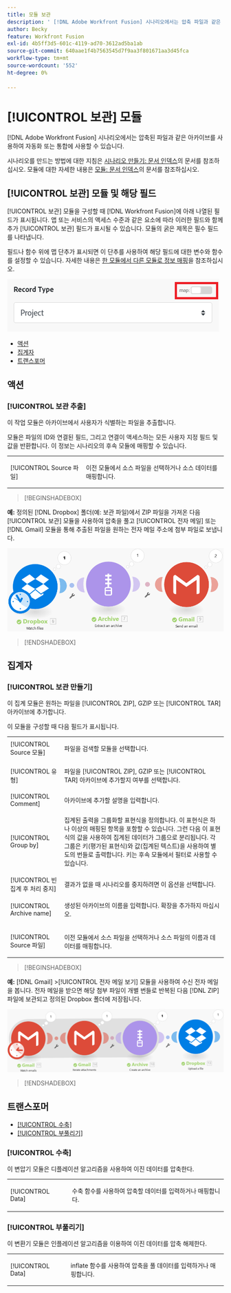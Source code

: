 ```yaml
---
title: 모듈 보관
description: ' [!DNL Adobe Workfront Fusion] 시나리오에서는 압축 파일과 같은 아카이브를 여러 타사 응용 프로그램 및 서비스에 연결할 수 있습니다. 예를 들어 다음과 같은 시나리오를 구성할 수 있습니다.'
author: Becky
feature: Workfront Fusion
exl-id: 4b5ff3d5-601c-4119-ad70-3612ad5ba1ab
source-git-commit: 640aae1f4b7563545d7f9aa3f801671aa3d45fca
workflow-type: tm+mt
source-wordcount: '552'
ht-degree: 0%

---
```


# [!UICONTROL 보관] 모듈

[!DNL Adobe Workfront Fusion] 시나리오에서는 압축된 파일과 같은 아카이브를 사용하여 자동화 또는 통합에 사용할 수 있습니다.

시나리오를 만드는 방법에 대한 지침은 [시나리오 만들기: 문서 인덱스](/help/workfront-fusion/create-scenarios/create-scenarios-toc.md)의 문서를 참조하십시오. 모듈에 대한 자세한 내용은 [모듈: 문서 인덱스](/help/workfront-fusion/references/modules/modules-toc.md)의 문서를 참조하십시오.

## [!UICONTROL 보관] 모듈 및 해당 필드

[!UICONTROL 보관] 모듈을 구성할 때 [!DNL Workfront Fusion]에 아래 나열된 필드가 표시됩니다. 앱 또는 서비스의 액세스 수준과 같은 요소에 따라 이러한 필드와 함께 추가 [!UICONTROL 보관] 필드가 표시될 수 있습니다. 모듈의 굵은 제목은 필수 필드를 나타냅니다.

필드나 함수 위에 맵 단추가 표시되면 이 단추를 사용하여 해당 필드에 대한 변수와 함수를 설정할 수 있습니다. 자세한 내용은 [한 모듈에서 다른 모듈로 정보 매핑](/help/workfront-fusion/create-scenarios/map-data/map-data-from-one-to-another.md)을 참조하십시오.

![맵 전환](/help/workfront-fusion/references/apps-and-modules/assets/map-toggle-350x74.png)

* [액션](#actions)
* [집계자](#aggregators)
* [트랜스포머](#transformers)

## 액션

### [!UICONTROL 보관 추출]

이 작업 모듈은 아카이브에서 사용자가 식별하는 파일을 추출합니다.

모듈은 파일의 ID와 연결된 필드, 그리고 연결이 액세스하는 모든 사용자 지정 필드 및 값을 반환합니다. 이 정보는 시나리오의 후속 모듈에 매핑할 수 있습니다.

<table style="table-layout:auto">
 <col> 
 <col> 
 <tbody> 
  <tr> 
   <td>[!UICONTROL Source 파일]</td> 
   <td> <p>  <p>이전 모듈에서 소스 파일을 선택하거나 소스 데이터를 매핑합니다.</p></p>  </td> 
  </tr> 
 </tbody> 
</table>

>[!BEGINSHADEBOX]

**예:** 정의된 [!DNL Dropbox] 폴더(예: 보관 파일)에서 ZIP 파일을 가져온 다음 [!UICONTROL 보관] 모듈을 사용하여 압축을 풀고 [!UICONTROL 전자 메일] 또는 [!DNL Gmail] 모듈을 통해 추출된 파일을 원하는 전자 메일 주소에 첨부 파일로 보냅니다.

![Dropbox 예제](/help/workfront-fusion/references/apps-and-modules/assets/example-dropbox-350x134.png)

>[!ENDSHADEBOX]

## 집계자

### [!UICONTROL 보관 만들기]

이 집계 모듈은 원하는 파일을 [!UICONTROL ZIP], GZIP 또는 [!UICONTROL TAR] 아카이브에 추가합니다.

이 모듈을 구성할 때 다음 필드가 표시됩니다.

<table style="table-layout:auto"> 
 <col> 
 <col> 
 <tbody> 
  <tr> 
   <td>[!UICONTROL Source 모듈]</td> 
   <td> <p> 파일을 검색할 모듈을 선택합니다.</p> </td> 
  </tr> 
  <tr> 
   <td>[!UICONTROL 유형] </td> 
   <td> <p>파일을 [!UICONTROL ZIP], GZIP 또는 [!UICONTROL TAR] 아카이브에 추가할지 여부를 선택합니다.</p> </td> 
  </tr> 
  <tr> 
   <td>[!UICONTROL Comment]</td> 
   <td>아카이브에 추가할 설명을 입력합니다.</td> 
  </tr> 
  <tr> 
   <td>[!UICONTROL Group by]</td> 
   <td> <p>집계된 출력을 그룹화할 표현식을 정의합니다. 이 표현식은 하나 이상의 매핑된 항목을 포함할 수 있습니다. 그런 다음 이 표현식의 값을 사용하여 집계된 데이터가 그룹으로 분리됩니다. 각 그룹은 키(평가된 표현식)와 값(집계된 텍스트)을 사용하여 별도의 번들로 출력합니다. 키는 후속 모듈에서 필터로 사용할 수 있습니다.</p> </td> 
  </tr> 
  <tr> 
   <td>[!UICONTROL 빈 집계 후 처리 중지]</td> 
   <td>결과가 없을 때 시나리오를 중지하려면 이 옵션을 선택합니다.</td> 
  </tr> 
  <tr> 
   <td>[!UICONTROL Archive name]</td> 
   <td> <p> 생성된 아카이브의 이름을 입력합니다. 확장을 추가하지 마십시오.</p> </td> 
  </tr> 
  <tr> 
   <td>[!UICONTROL Source 파일]</td> 
   <td> <p>이전 모듈에서 소스 파일을 선택하거나 소스 파일의 이름과 데이터를 매핑합니다.</p> </td> 
  </tr> 
 </tbody> 
</table>

>[!BEGINSHADEBOX]

**예:** [!DNL Gmail] >[!UICONTROL 전자 메일 보기] 모듈을 사용하여 수신 전자 메일을 봅니다. 전자 메일을 받으면 해당 첨부 파일이 개별 번들로 반복된 다음 [!DNL ZIP] 파일에 보관되고 정의된 Dropbox 폴더에 저장됩니다.

![Gmail 예제](/help/workfront-fusion/references/apps-and-modules/assets/example-gmail-350x102.png)

>[!ENDSHADEBOX]

## 트랜스포머

* [[!UICONTROL 수축]](#deflate)
* [[!UICONTROL 부풀리기]](#inflate)

### [!UICONTROL 수축]

이 변압기 모듈은 디플레이션 알고리즘을 사용하여 이진 데이터를 압축한다.

<table style="table-layout:auto">
 <col> 
 <col> 
 <tbody> 
  <tr> 
   <td>[!UICONTROL Data] </td> 
   <td> <p>수축 함수를 사용하여 압축할 데이터를 입력하거나 매핑합니다.</p> </td> 
  </tr> 
 </tbody> 
</table>

### [!UICONTROL 부풀리기]

이 변환기 모듈은 인플레이션 알고리즘을 이용하여 이진 데이터를 압축 해제한다.

<table style="table-layout:auto">
 <col> 
 <col> 
 <tbody> 
  <tr> 
   <td>[!UICONTROL Data] </td> 
   <td> <p>inflate 함수를 사용하여 압축을 풀 데이터를 입력하거나 매핑합니다.</p> </td> 
  </tr> 
 </tbody> 
</table>
